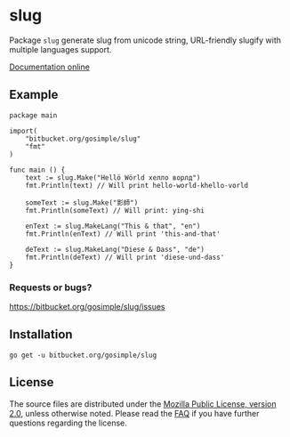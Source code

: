 slug
====

Package `slug` generate slug from unicode string, URL-friendly slugify with
multiple languages support.

[Documentation online](http://godoc.org/bitbucket.org/gosimple/slug)

## Example

	package main

	import(
		"bitbucket.org/gosimple/slug"
	    "fmt"
	)

	func main () {
		text := slug.Make("Hellö Wörld хелло ворлд")
		fmt.Println(text) // Will print hello-world-khello-vorld

		someText := slug.Make("影師")
		fmt.Println(someText) // Will print: ying-shi

		enText := slug.MakeLang("This & that", "en")
		fmt.Println(enText) // Will print 'this-and-that'

		deText := slug.MakeLang("Diese & Dass", "de")
		fmt.Println(deText) // Will print 'diese-und-dass'
	}

### Requests or bugs?
<https://bitbucket.org/gosimple/slug/issues>

## Installation

	go get -u bitbucket.org/gosimple/slug

## License

The source files are distributed under the
[Mozilla Public License, version 2.0](http://mozilla.org/MPL/2.0/),
unless otherwise noted.
Please read the [FAQ](http://www.mozilla.org/MPL/2.0/FAQ.html)
if you have further questions regarding the license.
